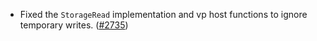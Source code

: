 - Fixed the `StorageRead` implementation and vp host functions to ignore
  temporary writes. ([\#2735](https://github.com/anoma/namada/pull/2735))